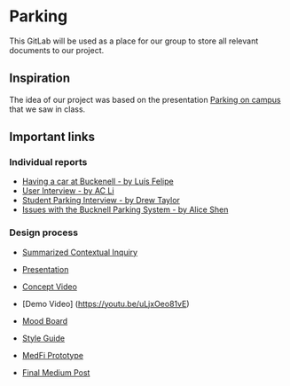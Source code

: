# Parking

This GitLab will be used as a place for our group to store all relevant documents to our project.

## Inspiration
The idea of our project was based on the presentation [Parking on campus](https://medium.com/@kjs026/parking-on-campus-a-frustrating-time-consuming-issue-259ae8160b6#.cl5gaysto) that we saw in class.

## Important links
### Individual reports
- [Having a car at Buckenell - by Luís Felipe](https://medium.com/@lftomazini/having-a-car-at-bucknell-cda27283f89e#.ktd74vqhi)
- [User Interview - by AC Li](https://medium.com/@yl015/user-interview-a1b995bb6d76#.ci5je4ih2)
- [Student Parking Interview - by Drew Taylor](https://medium.com/@awt003/student-parking-interview-9dd119de017f#.kjy0z7mwv)
- [Issues with the Bucknell Parking System - by Alice Shen](https://medium.com/@ms092/issues-with-the-bucknell-parking-system-d9cc90a4c112#.gmhgks4ft)

### Design process
- [Summarized Contextual Inquiry](https://medium.com/@lftomazini/summarized-contextual-inquiry-3cdb97074762#.wyfq5znn2)

- [Presentation](https://docs.google.com/presentation/d/1ZJ8ccp5NuXjkQ947w_EufowgroZeyF-QD98HlZa965A/edit?usp=sharing)

- [Concept Video](https://www.youtube.com/watch?v=tlSBLZjG_BA)

- [Demo Video] (https://youtu.be/uLjxOeo81vE)

- [Mood Board](https://niice.co/m/488b71981237f1c00e5b3afbe54ac297)

- [Style Guide](https://app.frontify.com/d/z5FawCZgY1AW/park-me-style-guide)

- [MedFi Prototype](https://www.justinmind.com/usernote/tests/19570480/19570996/19600595/index.html#/screens/5b15f10f-d751-4b05-9ba0-38ba9c67abb2)

- [Final Medium Post](https://medium.com/@lftomazini/parkme-e784bc2d30b1#.z6c344n27)